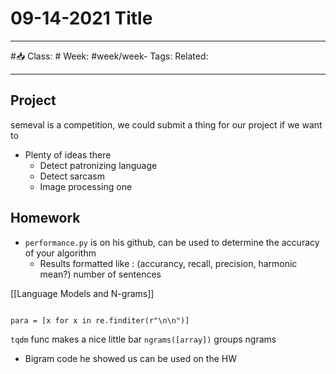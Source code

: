 # 09-14-2021 Title

---

#📥
Class: #
Week: #week/week-
Tags: 
Related:

---

## Project
semeval is a competition, we could submit a thing for our project if we want to 
- Plenty of ideas there
	- Detect patronizing language
	- Detect sarcasm
	- Image processing one


## Homework
- `performance.py` is on his github, can be used to determine the accuracy of your algorithm
	- Results formatted like : (accurancy, recall, precision, harmonic mean?) number of sentences  


[[Language Models and N-grams]]


```

para = [x for x in re.finditer(r"\n\n")]

```

`tqdm` func makes a nice little bar
`ngrams([array])` groups ngrams

- Bigram code he showed us can be used on the HW